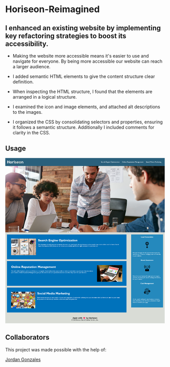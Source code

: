 # Horiseon-Reimagined

## I enhanced an existing website by implementing key refactoring strategies to boost its accessibility.

- Making the website more accessible means it's easier to use and navigate for everyone. By being more accessible our website can reach a larger audience.

- I added semantic HTML elements to give the content structure clear definition.

- When inspecting the HTML structure, I found that the elements are arranged in a logical structure.

- I examined the icon and image elements, and attached alt descriptions to the images.

- I organized the CSS by consolidating selectors and properties, ensuring it follows a semantic structure. Additionally I included comments for clarity in the CSS.

## Usage

![Sceenshot of Horiseon Webpage](./assets/images/Screenshot.png)

## Collaborators

This project was made possible with the help of:

[Jordan Gonzales](https://github.com/JordanGWiz)
